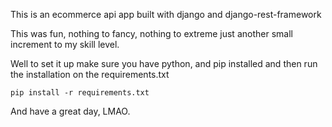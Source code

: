 This is an ecommerce api app built with django and 
django-rest-framework

This was fun, nothing to fancy, nothing to extreme
just another small increment to my skill level.

Well to set it up make sure you have python, and pip
installed and then run the installation on the requirements.txt

`pip install -r requirements.txt`

And have a great day, LMAO.